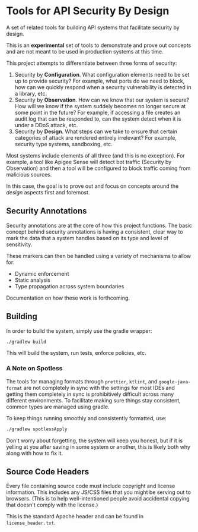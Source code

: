 # Tools for API Security By Design

A set of related tools for building API systems that facilitate security by
design.

This is an **experimental** set of tools to demonstrate and prove out concepts
and are not meant to be used in production systems at this time.

This project attempts to differentiate between three forms of security:

1. Security by **Configuration**. What configuration elements need to be set up
   to provide security? For example, what ports do we need to block, how can we
   quickly respond when a security vulnerability is detected in a library, etc.
2. Security by **Observation**. How can we know that our system is secure? How
   will we know if the system suddely becomes no longer secure at some point in
   the future? For example, if accessing a file creates an audit log that can be
   responded to, can the system detect when it is under a DDoS attack, etc.
3. Security by **Design**. What steps can we take to ensure that certain
   categories of attack are rendered entirely irrelevant? For example, security
   type systems, sandboxing, etc.

Most systems include elements of all three (and this is no exception). For
example, a tool like Apigee Sense will detect bot traffic (Security by
Observation) and then a tool will be configured to block traffic coming from
malicious sources.

In this case, the goal is to prove out and focus on concepts around the _design_
aspects first and foremost.

## Security Annotations

Security annotations are at the core of how this project functions. The basic
concept behind security annotations is having a consistent, clear way to mark
the data that a system handles based on its type and level of sensitivity.

These markers can then be handled using a variety of mechanisms to allow for:

-   Dynamic enforcement
-   Static analysis
-   Type propagation across system boundaries

Documentation on how these work is forthcoming.

## Building

In order to build the system, simply use the gradle wrapper:

```bash
./gradlew build
```

This will build the system, run tests, enforce policies, etc.

### A Note on Spotless

The tools for managing formats through `prettier`, `ktlint`, and
`google-java-format` are not completely in sync with the settings for most IDEs
and getting them completely in sync is prohibitively difficult across many
different environments. To facilitate making sure things stay consistent, common
types are managed using gradle.

To keep things running smoothly and consistently formatted, use:

```bash
./gradlew spotlessApply
```

Don't worry about forgetting, the system will keep you honest, but if it is
yelling at you after saving in some system or another, this is likely both why
along with how to fix it.

## Source Code Headers

Every file containing source code must include copyright and license
information. This includes any JS/CSS files that you might be serving out to
browsers. (This is to help well-intentioned people avoid accidental copying that
doesn't comply with the license.)

This is the standard Apache header and can be found in `license_header.txt`.
